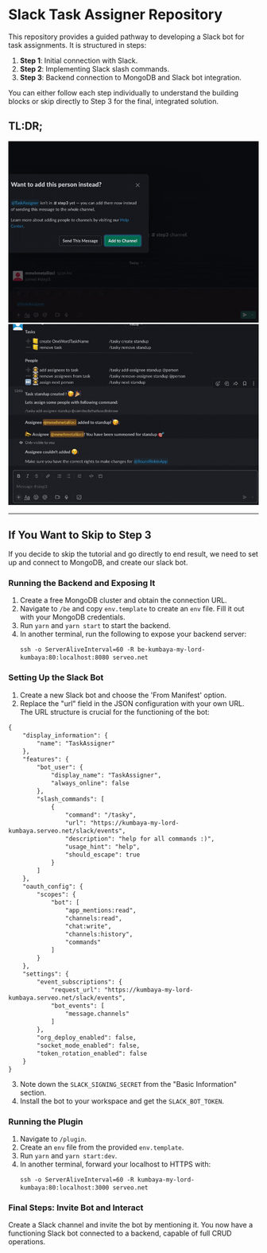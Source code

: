 
# Slack Task Assigner Repository

This repository provides a guided pathway to developing a Slack bot for task assignments. It is structured in steps:

1. **Step 1**: Initial connection with Slack.
2. **Step 2**: Implementing Slack slash commands.
3. **Step 3**: Backend connection to MongoDB and Slack bot integration.

You can either follow each step individually to understand the building blocks or skip directly to Step 3 for the final, integrated solution.

## TL:DR;

![end-1](./images/1st.gif)
![end-2](./images/2nd.gif)

---

## If You Want to Skip to Step 3

If you decide to skip the tutorial and go directly to end result, we need to set up and connect to MongoDB, and create our slack bot.

### Running the Backend and Exposing It

1. Create a free MongoDB cluster and obtain the connection URL.
2. Navigate to `/be` and copy `env.template` to create an `env` file. Fill it out with your MongoDB credentials.
3. Run `yarn` and `yarn start` to start the backend.
4. In another terminal, run the following to expose your backend server:
   ```
   ssh -o ServerAliveInterval=60 -R be-kumbaya-my-lord-kumbaya:80:localhost:8080 serveo.net
   ```

### Setting Up the Slack Bot

1. Create a new Slack bot and choose the 'From Manifest' option.
2. Replace the "url" field in the JSON configuration with your own URL. The URL structure is crucial for the functioning of the bot:

```
{
    "display_information": {
        "name": "TaskAssigner"
    },
    "features": {
        "bot_user": {
            "display_name": "TaskAssigner",
            "always_online": false
        },
        "slash_commands": [
            {
                "command": "/tasky",
                "url": "https://kumbaya-my-lord-kumbaya.serveo.net/slack/events",
                "description": "help for all commands :)",
                "usage_hint": "help",
                "should_escape": true
            }
        ]
    },
    "oauth_config": {
        "scopes": {
            "bot": [
                "app_mentions:read",
                "channels:read",
                "chat:write",
                "channels:history",
                "commands"
            ]
        }
    },
    "settings": {
        "event_subscriptions": {
            "request_url": "https://kumbaya-my-lord-kumbaya.serveo.net/slack/events",
            "bot_events": [
                "message.channels"
            ]
        },
        "org_deploy_enabled": false,
        "socket_mode_enabled": false,
        "token_rotation_enabled": false
    }
}
```

3. Note down the `SLACK_SIGNING_SECRET` from the "Basic Information" section.
4. Install the bot to your workspace and get the `SLACK_BOT_TOKEN`.

### Running the Plugin

1. Navigate to `/plugin`.
2. Create an `env` file from the provided `env.template`.
3. Run `yarn` and `yarn start:dev`.
4. In another terminal, forward your localhost to HTTPS with:
   ```
   ssh -o ServerAliveInterval=60 -R kumbaya-my-lord-kumbaya:80:localhost:3000 serveo.net
   ```

### Final Steps: Invite Bot and Interact

Create a Slack channel and invite the bot by mentioning it. You now have a functioning Slack bot connected to a backend, capable of full CRUD operations.

